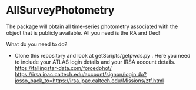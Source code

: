 # AllSurveyPhotometry
The package will obtain all time-series photometry associated with the object that is publicly available. All you need is the RA and Dec!


What do you need to do?
- Clone this repository and look at getScripts/getpwds.py  . Here you need to include your ATLAS login details and your IRSA account details. https://fallingstar-data.com/forcedphot/ https://irsa.ipac.caltech.edu/account/signon/login.do?josso_back_to=https://irsa.ipac.caltech.edu/Missions/ztf.html
